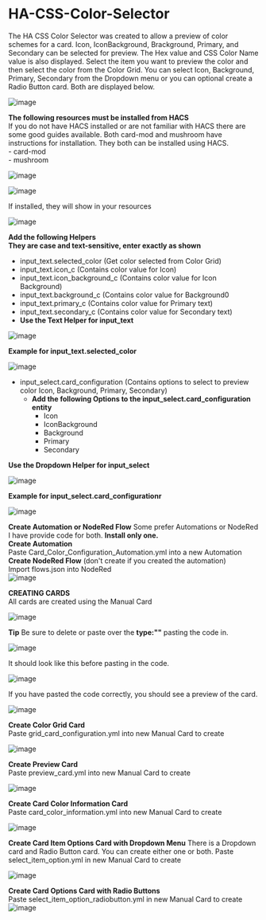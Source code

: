 # HA-CSS-Color-Selector
The HA CSS Color Selector was created to allow a preview of color schemes for a card.  Icon, IconBackground, Brackground, Primary, and Secondary can be selected for preview.  The Hex value and CSS Color Name value is also displayed.  Select the item you want to preview the color and then select the color from the Color Grid.  You can select Icon, Background, Primary, Secondary from the Dropdown menu or you can optional create a Radio Button card.  Both are displayed below.  

![image](https://github.com/user-attachments/assets/4f42542c-bd66-4144-bce5-c8e16f0072b6)
   

**The following resources must be installed from HACS**  
If you do not have HACS installed or are not familiar with HACS there are some good guides available.  Both card-mod and mushroom have instructions for installation. They both can be installed using HACS.  
	- card-mod  
	- mushroom   
 
 ![image](https://github.com/user-attachments/assets/f4bafde9-761a-4f48-a42b-02d557585562)  

![image](https://github.com/user-attachments/assets/7bf0d6af-a3d3-4483-8e65-f9d23a15aefd)  

If installed, they will show in your resources  

![image](https://github.com/user-attachments/assets/01df9178-609a-4442-b37e-c1b4e0f73d7d)



 **Add the following Helpers**  
 **They are case and text-sensitive, enter exactly as shown**  
- input_text.selected_color  	(Get color selected from Color Grid)       
- input_text.icon_c  		(Contains color value for Icon)  
- input_text.icon_background_c 	(Contains color value for Icon Background)  
- input_text.background_c 	(Contains color value for Background0   
- input_text.primary_c  		(Contains color value for Primary text)   
- input_text.secondary_c  	(Contains color value for Secondary text)
- **Use the Text Helper for input_text**
     
![image](https://github.com/user-attachments/assets/448afb29-3814-4172-9a6b-8b3014e3ac27)  

 **Example for input_text.selected_color**    

![image](https://github.com/user-attachments/assets/1d74b21c-960e-4d56-92e3-17002512d6dd)

 - input_select.card_configuration  (Contains options to select to preview color Icon, Background, Primary, Secondary)
   - **Add the following Options to the input_select.card_configuration entity**
     - 	Icon
     - 	IconBackground
     - 	Background
     - 	Primary
     - 	Secondary
    
  
   
  
 **Use the Dropdown Helper for input_select** 
 
![image](https://github.com/user-attachments/assets/2e6a9027-f903-4786-8512-e348aaf59f43)  

**Example for input_select.card_configurationr**  

![image](https://github.com/user-attachments/assets/ed4e13e6-7782-41e5-bcda-4a8e8f6741d0)

      


**Create Automation or NodeRed Flow** 
 Some prefer Automations or NodeRed I have provide code for both.  **Install only one.**  
 **Create Automation**  
 Paste Card_Color_Configuration_Automation.yml into a new Automation  
 **Create NodeRed Flow**  (don't create if you created the automation)  
 Import flows.json into NodeRed  
 ![image](https://github.com/user-attachments/assets/518fb66f-75fc-4d02-a699-37692d8c5300)  

 
**CREATING CARDS**  
All cards are created using the Manual Card

![image](https://github.com/user-attachments/assets/cc3f9270-3261-4edf-aa0c-0c58f4a9d15b)  

**Tip**
Be sure to delete or paste over the **type:""** pasting the code in.  

![image](https://github.com/user-attachments/assets/0c15787e-055f-447a-83cb-03782092e7ae)   

It should look like this before pasting in the code.

![image](https://github.com/user-attachments/assets/0ee7e5bd-fbb5-48de-8a5e-5b3e0f5cd00b)

If you have pasted the code correctly, you should see a preview of the card.  

![image](https://github.com/user-attachments/assets/0f496c37-6731-4546-b835-ae109aa45b37)


**Create Color Grid Card**  
Paste grid_card_configuration.yml into new Manual Card to create  

![image](https://github.com/user-attachments/assets/7116af12-2eaf-42e6-82e4-bbc4d05a8ae5)  

**Create Preview Card**  
Paste preview_card.yml into new Manual Card to create  

![image](https://github.com/user-attachments/assets/eb5c945b-65be-4198-81d0-61225bd86823)    

**Create Card Color Information Card**  
Paste card_color_information.yml into new Manual Card to create  

![image](https://github.com/user-attachments/assets/60b8c024-f131-4737-9152-c2e3c6f62943)  

  
 

**Create Card Item Options Card with Dropdown Menu**  There is a Dropdown card and Radio Button card.  You can create either one or both. 
Paste select_item_option.yml in new Manual Card to create  

![image](https://github.com/user-attachments/assets/2db1a0e8-42d1-4fe4-835c-4229221ca91d)  
  

**Create Card Options Card with Radio Buttons**  
Paste select_item_option_radiobutton.yml in new Manual Card to create  
![image](https://github.com/user-attachments/assets/925d28d2-20bc-48f8-b878-9c4579392e83)






